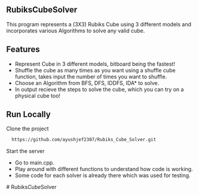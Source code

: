 ## RubiksCubeSolver
This program represents a (3X3) Rubiks Cube using 3 different models and incorporates various Algorithms to solve any valid cube.

## Features
- Represent Cube in 3 different models, bitboard being the fastest!
- Shuffle the cube as many times as you want using a shuffle cube function, takes input the number of times you want to shuffle.
- Choose an Algorithm from BFS, DFS, IDDFS, IDA* to solve.
- In output recieve the steps to solve the cube, which you can try on a physical cube too!

## Run Locally

Clone the project

```bash
  https://github.com/ayushjef2307/Rubiks_Cube_Solver.git
```

Start the server

- Go to main.cpp.
- Play around with different functions to understand how code is working.
- Some code for each solver is already there which was used for testing.


#   R u b i k s _ C u b e _ S o l v e r 
 
 
